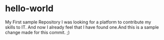 # hello-world
My First sample Repository
I was looking for a platform to contribute my skills to IT. And now I already feel that I have found one.And this is a sample change made for this commit. ;)
